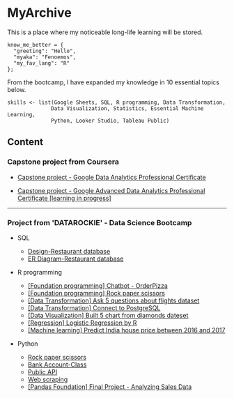 # MyArchive
This is a place where my noticeable long-life learning will be stored.

```{python}
know_me_better = {
  "greeting": "Hello",
  "myaka": "Fenoemos",
  "my_fav_lang": "R"
};
```
From the bootcamp, I have expanded my knowledge in 10 essential topics below.
```{r}
skills <- list(Google Sheets, SQL, R programming, Data Transformation,
              Data Visualization, Statistics, Essential Machine Learning,
              Python, Looker Studio, Tableau Public)
```
## Content
### Capstone project from Coursera
+ [Capstone project - Google Data Analytics Professional Certificate](https://github.com/Fenoemos/MyArchive/blob/main/%5BProject%5D%20Coursera/Google%20Data%20Analytics%20Professional%20Certificate/%5BReadme%5D%20Capstone_document.md)

+ [Capstone project - Google Advanced Data Analytics Professional Certificate [learning in progress]](https://github.com/Fenoemos/MyArchive/tree/main/%5BProject%5D%20Coursera/Google%20Advanced%20Data%20Analytics%20Professional%20Certificate)
---
### Project from 'DATAROCKIE' - Data Science Bootcamp
+ SQL
  - [Design-Restaurant database](https://github.com/Fenoemos/MyArchive/blob/main/%5BProject%5D%20DATAROCKIE%20-%20Data%20Science%20Bootcamp%20Batch%2008/%5BSQL%20projects%5D/Design_Restaurant_Database.sql)
  - [ER Diagram-Restaurant database](https://github.com/Fenoemos/MyArchive/blob/main/%5BProject%5D%20DATAROCKIE%20-%20Data%20Science%20Bootcamp%20Batch%2008/%5BSQL%20projects%5D/ERdiagram-Restaurant%20database.jpg)

+ R programming
  - [[Foundation programming] Chatbot - OrderPizza](https://github.com/Fenoemos/MyArchive/blob/main/%5BProject%5D%20DATAROCKIE%20-%20Data%20Science%20Bootcamp%20Batch%2008/%5BR%20programming%20projects%5D/%5BFoundation%20programming%5D%20-%20PizzaBC_Order_Chatbot.r)
  - [[Foundation programming] Rock paper scissors](https://github.com/Fenoemos/MyArchive/blob/main/%5BProject%5D%20DATAROCKIE%20-%20Data%20Science%20Bootcamp%20Batch%2008/%5BR%20programming%20projects%5D/%5BFoundation%20programming%5D%20-%20Rock_Paper_Scissors_Game.r)
  - [[Data Transformation] Ask 5 questions about flights dataset](https://github.com/Fenoemos/MyArchive/blob/main/%5BProject%5D%20DATAROCKIE%20-%20Data%20Science%20Bootcamp%20Batch%2008/%5BR%20programming%20projects%5D/%5BData%20Transformation%5D%20-%20Ask%205%20questions%20about%20flights%20dataset.r)
  - [[Data Transformation] Connect to PostgreSQL](https://github.com/Fenoemos/MyArchive/blob/main/%5BProject%5D%20DATAROCKIE%20-%20Data%20Science%20Bootcamp%20Batch%2008/%5BR%20programming%20projects%5D/%5BData%20Transformation%5D%20-%20Connect_PostgreSQL_usingR.r)
  - [[Data Visualization] Built 5 chart from diamonds dateset](https://github.com/Fenoemos/MyArchive/blob/main/%5BProject%5D%20DATAROCKIE%20-%20Data%20Science%20Bootcamp%20Batch%2008/%5BR%20programming%20projects%5D/%5BData%20Visualization%5D%20Built%205%20chart%20from%20diamonds%20dateset%20in%20R.pdf)
  - [[Regression] Logistic Regression by R](https://github.com/Fenoemos/MyArchive/blob/main/%5BProject%5D%20DATAROCKIE%20-%20Data%20Science%20Bootcamp%20Batch%2008/%5BR%20programming%20projects%5D/%5BRegression_document%5D%20-%20Logistic%20Regression%20by%20R.pdf)
  - [[Machine learning] Predict India house price between 2016 and 2017](https://github.com/Fenoemos/MyArchive/blob/main/%5BProject%5D%20DATAROCKIE%20-%20Data%20Science%20Bootcamp%20Batch%2008/%5BR%20programming%20projects%5D/%5BMachine%20learning_document%5D%20-%20India%20house%20price%20predict.pdf)
 
+ Python
  - [Rock paper scissors](https://github.com/Fenoemos/MyArchive/blob/main/%5BProject%5D%20DATAROCKIE%20-%20Data%20Science%20Bootcamp%20Batch%2008/%5BPython%20projects%5D/Rock_Paper_Scissors_Game.ipynb)
  - [Bank Account-Class](https://github.com/Fenoemos/MyArchive/blob/main/%5BProject%5D%20DATAROCKIE%20-%20Data%20Science%20Bootcamp%20Batch%2008/%5BPython%20projects%5D/Bank_account-Class.ipynb)
  - [Public API](https://github.com/Fenoemos/MyArchive/blob/main/%5BProject%5D%20DATAROCKIE%20-%20Data%20Science%20Bootcamp%20Batch%2008/%5BPython%20projects%5D/Public_api.ipynb)
  - [Web scraping](https://github.com/Fenoemos/MyArchive/blob/main/%5BProject%5D%20DATAROCKIE%20-%20Data%20Science%20Bootcamp%20Batch%2008/%5BPython%20projects%5D/Web_scraping.ipynb)
  - [[Pandas Foundation] Final Project - Analyzing Sales Data](https://datalore.jetbrains.com/report/static/T60GXEGjWtObUFeMZGAHDq/quJAdx1zlNL9wtiOGqjL7K)

